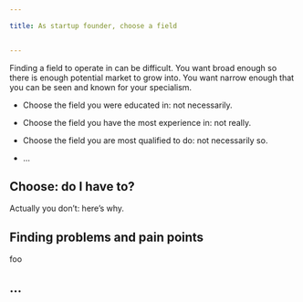 ```yaml
---

title: As startup founder, choose a field


---
```


Finding a field to operate in can be difficult. You want broad enough so there
is enough potential market to grow into. You want narrow enough that you can be
seen and known for your specialism.

- Choose the field you were educated in: not necessarily.

- Choose the field you have the most experience in: not really.

- Choose the field you are most qualified to do: not necessarily so.

- ...

## Choose: do I have to?

Actually you don’t: here’s why.


## Finding problems and pain points

foo

## ...




